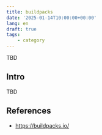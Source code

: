 ```yaml
---
title: buildpacks
date: '2025-01-14T10:00:00+00:00'
lang: en
draft: true
tags:
    - category
---
```


TBD

## Intro ##

TBD

## References ##

* <https://buildpacks.io/>
